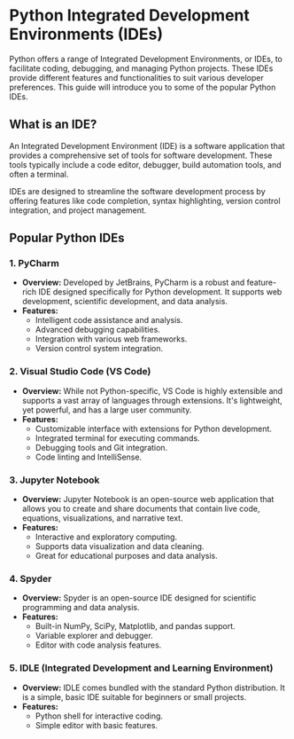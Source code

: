 # Python Integrated Development Environments (IDEs)

Python offers a range of Integrated Development Environments, or IDEs, to facilitate coding, debugging, and managing Python projects. These IDEs provide different features and functionalities to suit various developer preferences. This guide will introduce you to some of the popular Python IDEs.

## What is an IDE?

An Integrated Development Environment (IDE) is a software application that provides a comprehensive set of tools for software development. These tools typically include a code editor, debugger, build automation tools, and often a terminal.

IDEs are designed to streamline the software development process by offering features like code completion, syntax highlighting, version control integration, and project management.

## Popular Python IDEs

### 1. PyCharm

- **Overview:** Developed by JetBrains, PyCharm is a robust and feature-rich IDE designed specifically for Python development. It supports web development, scientific development, and data analysis.
- **Features:**
  - Intelligent code assistance and analysis.
  - Advanced debugging capabilities.
  - Integration with various web frameworks.
  - Version control system integration.

### 2. Visual Studio Code (VS Code)

- **Overview:** While not Python-specific, VS Code is highly extensible and supports a vast array of languages through extensions. It's lightweight, yet powerful, and has a large user community.
- **Features:**
  - Customizable interface with extensions for Python development.
  - Integrated terminal for executing commands.
  - Debugging tools and Git integration.
  - Code linting and IntelliSense.

### 3. Jupyter Notebook

- **Overview:** Jupyter Notebook is an open-source web application that allows you to create and share documents that contain live code, equations, visualizations, and narrative text.
- **Features:**
  - Interactive and exploratory computing.
  - Supports data visualization and data cleaning.
  - Great for educational purposes and data analysis.

### 4. Spyder

- **Overview:** Spyder is an open-source IDE designed for scientific programming and data analysis.
- **Features:**
  - Built-in NumPy, SciPy, Matplotlib, and pandas support.
  - Variable explorer and debugger.
  - Editor with code analysis features.

### 5. IDLE (Integrated Development and Learning Environment)

- **Overview:** IDLE comes bundled with the standard Python distribution. It is a simple, basic IDE suitable for beginners or small projects.
- **Features:**
  - Python shell for interactive coding.
  - Simple editor with basic features.

